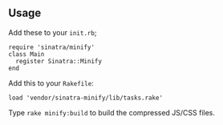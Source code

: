Usage
-----

Add these to your `init.rb`;

    require 'sinatra/minify'
    class Main
      register Sinatra::Minify
    end

Add this to your `Rakefile`:

    load 'vendor/sinatra-minify/lib/tasks.rake'

Type `rake minify:build` to build the compressed JS/CSS files.
